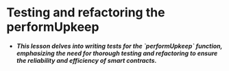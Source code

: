 # Testing and refactoring the performUpkeep
- ***This lesson delves into writing tests for the \`performUpkeep\` function, emphasizing the need for thorough testing and refactoring to ensure the reliability and efficiency of smart contracts.***
